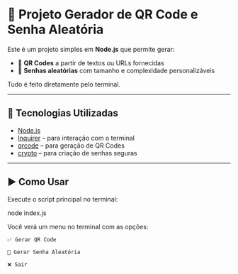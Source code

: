 # 🔐 Projeto Gerador de QR Code e Senha Aleatória

Este é um projeto simples em **Node.js** que permite gerar:
- 📌 **QR Codes** a partir de textos ou URLs fornecidas
- 🔑 **Senhas aleatórias** com tamanho e complexidade personalizáveis

Tudo é feito diretamente pelo terminal.

---

## 🚀 Tecnologias Utilizadas

- [Node.js](https://nodejs.org/)
- [Inquirer](https://www.npmjs.com/package/inquirer) – para interação com o terminal
- [qrcode](https://www.npmjs.com/package/qrcode) – para geração de QR Codes
- [crypto](https://nodejs.org/api/crypto.html) – para criação de senhas seguras

---

## ▶️ Como Usar

Execute o script principal no terminal:

node index.js

Você verá um menu no terminal com as opções:

    ✅ Gerar QR Code

    🔐 Gerar Senha Aleatória

    ❌ Sair
